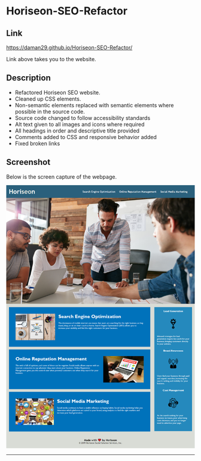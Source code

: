 # Horiseon-SEO-Refactor

## Link
https://daman29.github.io/Horiseon-SEO-Refactor/

Link above takes you to the website.

## Description

- Refactored Horiseon SEO website.
- Cleaned up CSS elements.
- Non-semantic elements replaced with semantic elements where possible in the source code.
- Source code changed to follow accessibility standards
- Alt text given to all images and icons where required
- All headings in order and descriptive title provided
- Comments added to CSS and responsive behavior added
- Fixed broken links

## Screenshot
Below is the screen capture of the webpage.

![Screen capture of the Horiseon SEO website. Contains full webpage including title and content.](assets/images/screenshot.png)

---